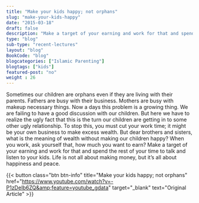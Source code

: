 ```yaml
--- 
title: "Make your kids happy; not orphans" 
slug: "make-your-kids-happy"
date: "2015-03-18" 
draft: false 
description: "Make a target of your earning and work for that and spend the rest of your time to talk and listen to your kids. Life is not all about making money, but it's all about happiness and peace." 
type: "blog"
sub-type: "recent-lectures" 
layout: "blog" 
BookCode: "blog"
blogcategories: ["Islamic Parenting"]
blogtags: ["kids"]
featured-post: "no"
weight : 26 
---  
```

 Sometimes our children are orphans even if they are living with their parents. Fathers are busy with their business. Mothers are busy with makeup necessary things. Now a days this problem is a growing thing. We are failing to have a good discussion with our children. But here we have to realize the ugly fact that this is the turn our children are getting in to some other ugly relationship. To stop this, you must cut your work time; it might be your own business to make excess wealth. But dear brothers and sisters, what is the meaning of wealth without making our children happy? When you work, ask yourself that, how much you want to earn? Make a target of your earning and work for that and spend the rest of your time to talk and listen to your kids. Life is not all about making money, but it&#8217;s all about happiness and peace.

{{< button class="btn btn-info" title="Make your kids happy; not orphans" href="https://www.youtube.com/watch?v=-P1zDeIb6ZQ&amp;feature=youtube_gdata" target="_blank" text="Original Article" >}}
